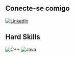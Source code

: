 ## Conecte-se comigo

[![LinkedIn](https://img.shields.io/badge/LinkedIn-blue?style=for-the-badge&logo=linkedin&logoColor=white)](https://www.linkedin.com/in/cleber-santos-5a6499195/)

## Hard Skills
![C++](https://img.shields.io/badge/C%2B%2B-blue?style=for-the-badge&logo=c%2B%2B&logoColor=white)
![Java](https://img.shields.io/badge/Java-blue?style=for-the-badge&logo=java&logoColor=white)
